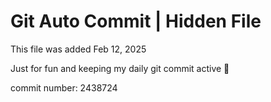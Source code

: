 # Git Auto Commit | Hidden File

This file was added Feb 12, 2025

Just for fun and keeping my daily git commit active 🤪

commit number: 2438724
